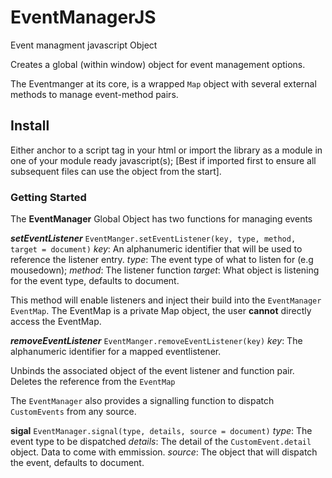 # EventManagerJS

Event managment javascript Object 

Creates a global (within window) object for event management options. 

The Eventmanger at its core, is a wrapped `Map` object with several external methods to manage event-method pairs.

## Install

Either anchor to a script tag in your html or import the library as a module in one of your module ready javascript(s);
[Best if imported first to ensure all subsequent files can use the object from the start].

### Getting Started 

The **EventManager** Global Object has two functions for managing events 

***setEventListener***
`EventManger.setEventListener(key, type, method, target = document)`
*key*: An alphanumeric identifier that will be used to reference the listener entry. 
*type*: The event type of what to listen for (e.g mousedown);
*method*: The listener function
*target*: What object is listening for the event type, defaults to document. 

This method will enable listeners and inject their build into the `EventManager EventMap`. 
The EventMap is a private Map object, the user **cannot** directly access the EventMap.

***removeEventListener***
`EventManger.removeEventListener(key)`
*key*: The alphanumeric identifier for a mapped eventlistener.

Unbinds the associated object of the event listener and function pair. 
Deletes the reference from the `EventMap`

The `EventManager` also provides a signalling function to dispatch `CustomEvents` from any source.

**sigal**
`EventManager.signal(type, details, source = document)`
*type*: The event type to be dispatched 
*details*: The detail of the `CustomEvent.detail` object. Data to come with emmission.
*source*: The object that will dispatch the event, defaults to document.